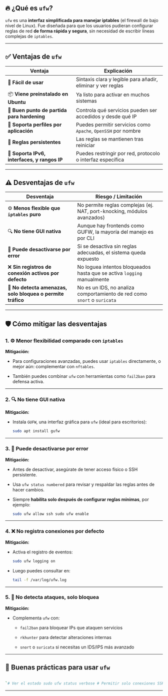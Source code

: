 ## 🔥 ¿Qué es `ufw`?

`ufw` es una **interfaz simplificada para manejar iptables** (el firewall de bajo nivel de Linux). Fue diseñada para que los usuarios pudieran configurar reglas de red **de forma rápida y segura**, sin necesidad de escribir líneas complejas de `iptables`.

---

## ✅ Ventajas de `ufw`

| Ventaja | Explicación |
| --- | --- |
| 🧠 **Fácil de usar** | Sintaxis clara y legible para añadir, eliminar y ver reglas |
| 📦 **Viene preinstalado en Ubuntu** | Ya listo para activar en muchos sistemas |
| 🧱 **Buen punto de partida para hardening** | Controla qué servicios pueden ser accedidos y desde qué IP |
| 🔁 **Soporta perfiles por aplicación** | Puedes permitir servicios como `Apache`, `OpenSSH` por nombre |
| 📝 **Reglas persistentes** | Las reglas se mantienen tras reiniciar |
| 🔐 **Soporta IPv6, interfaces, y rangos IP** | Puedes restringir por red, protocolo o interfaz específica |

---

## ⚠️ Desventajas de `ufw`

| Desventaja | Riesgo / Limitación |
| --- | --- |
| ⚙️ **Menos flexible que `iptables` puro** | No permite reglas complejas (ej. NAT, port-knocking, módulos avanzados) |
| 🔍 **No tiene GUI nativa** | Aunque hay frontends como GUFW, la mayoría del manejo es por CLI |
| 🔄 **Puede desactivarse por error** | Si se desactiva sin reglas adecuadas, el sistema queda expuesto |
| ❌ **Sin registros de conexión activos por defecto** | No loguea intentos bloqueados hasta que se activa `logging` manualmente |
| 🤖 **No detecta amenazas, solo bloquea o permite tráfico** | No es un IDS, no analiza comportamiento de red como `snort` o `suricata` |

---

## 🛡️ Cómo mitigar las desventajas

### 1. ⚙️ Menor flexibilidad comparado con `iptables`

**Mitigación:**

- Para configuraciones avanzadas, puedes usar `iptables` directamente, o mejor aún: complementar con `nftables`.
  
- También puedes combinar `ufw` con herramientas como `fail2ban` para defensa activa.
  

---

### 2. 🔍 No tiene GUI nativa

**Mitigación:**

- Instala `GUFW`, una interfaz gráfica para `ufw` (ideal para escritorios):
  
  ```bash
  sudo apt install gufw
  ```

---

### 3. 🔄 Puede desactivarse por error

**Mitigación:**

- Antes de desactivar, asegúrate de tener acceso físico o SSH persistente.
  
- Usa `ufw status numbered` para revisar y respaldar las reglas antes de hacer cambios.
  
- Siempre **habilita solo después de configurar reglas mínimas**, por ejemplo:
  
  ```bash
  sudo ufw allow ssh sudo ufw enable
  ```

---

### 4. ❌ No registra conexiones por defecto

**Mitigación:**

- Activa el registro de eventos:
  
  ```bash
  sudo ufw logging on
  ```

- Luego puedes consultar en:
  
  ```bash 
  tail -f /var/log/ufw.log
  ```

---

### 5. 🤖 No detecta ataques, solo bloquea

**Mitigación:**

- Complementa `ufw` con:
  
  - `fail2ban` para bloquear IPs que ataquen servicios
    
  - `rkhunter` para detectar alteraciones internas
    
  - `snort` o `suricata` si necesitas un IDS/IPS más avanzado
    

---

## 🧪 Buenas prácticas para usar `ufw`

```bash

`# Ver el estado sudo ufw status verbose # Permitir solo conexiones SSH desde una IP segura sudo ufw allow from 192.168.1.100 to any port 22 # Bloquear tráfico por defecto y luego abrir lo necesario sudo ufw default deny incoming sudo ufw default allow outgoing # Permitir puertos comunes sudo ufw allow 80/tcp # HTTP sudo ufw allow 443/tcp # HTTPS`
```

---